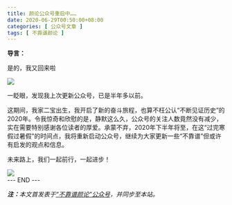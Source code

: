 ```yaml
---
title: 颜论公众号重启中……
date: 2020-06-29T00:50:00+08:00
categories: [ 公众号文章 ]
tags: [ 不靠谱颜论 ]
---
```


<div class="border p-3">
  <p><b>导言：</b></p>
  <p>是的，我又回来啦</p>
</div>

<img src="/images/2020/0629/code.png" style="max-width:300px"/>

一眨眼，发现我上次更新公众号，已是半年多以前。

这期间，我家二宝出生，我开启了新的奋斗旅程，也算不枉公认“不断见证历史”的2020年。令我惊奇和欣慰的是，静默这么久，公众号的关注人数竟然没有减少，实在需要特别感谢各位读者的厚爱。承蒙不弃，2020年下半年将至，在这“过完寒假过暑假”的时间点，我将重新启动公众号，继续为大家更新一些“不靠谱”但或许有启发的观点和信息。

未来路上，我们一起前行，一起进步！

<img src="/images/2020/0629/restarting.png" style="max-width:300px"/>

<div class="p-5 text-center">--- END ---</div>

<i><b>注：</b>本文首发表于[“不靠谱颜论”公众号](https://mp.weixin.qq.com/s/7gHw1_JnZU9uBJixI3nxgQ)，并同步至本站。</i>
